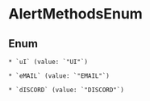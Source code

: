 
# AlertMethodsEnum

## Enum


    * `uI` (value: `"UI"`)

    * `eMAIL` (value: `"EMAIL"`)

    * `dISCORD` (value: `"DISCORD"`)



